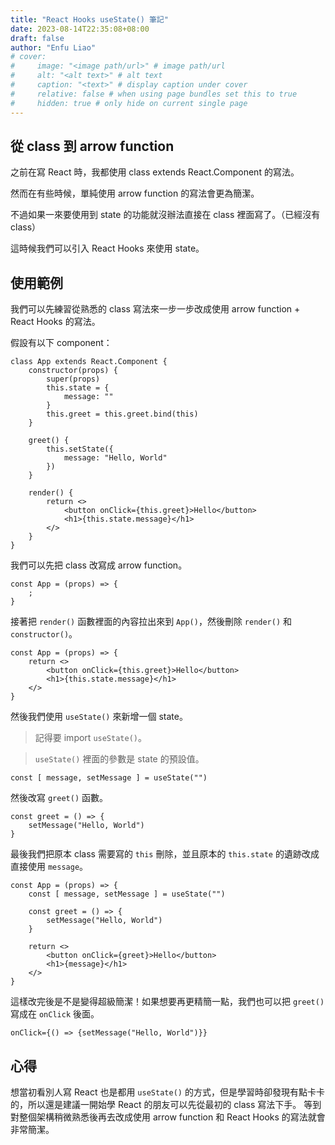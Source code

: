 ```yaml
---
title: "React Hooks useState() 筆記"
date: 2023-08-14T22:35:08+08:00
draft: false
author: "Enfu Liao"
# cover:
#     image: "<image path/url>" # image path/url
#     alt: "<alt text>" # alt text
#     caption: "<text>" # display caption under cover
#     relative: false # when using page bundles set this to true
#     hidden: true # only hide on current single page
---
```


## 從 class 到 arrow function

之前在寫 React 時，我都使用 class extends React.Component 的寫法。

然而在有些時候，單純使用 arrow function 的寫法會更為簡潔。

不過如果一來要使用到 state 的功能就沒辦法直接在 class 裡面寫了。（已經沒有 class）

這時候我們可以引入 React Hooks 來使用 state。

## 使用範例

我們可以先練習從熟悉的 class 寫法來一步一步改成使用 arrow function + React Hooks 的寫法。

假設有以下 component：

```
class App extends React.Component {
    constructor(props) {
        super(props)
        this.state = {
            message: ""
        }
        this.greet = this.greet.bind(this)
    }

    greet() {
        this.setState({
            message: "Hello, World"
        })
    }

    render() {
        return <>
            <button onClick={this.greet}>Hello</button>
            <h1>{this.state.message}</h1>
        </>
    }
}
```

我們可以先把 class 改寫成 arrow function。

```
const App = (props) => {
    ;
}
```

接著把 `render()` 函數裡面的內容拉出來到 `App()`，然後刪除 `render()` 和 `constructor()`。

```
const App = (props) => {
    return <>
        <button onClick={this.greet}>Hello</button>
        <h1>{this.state.message}</h1>
    </>
}
```

然後我們使用 `useState()` 來新增一個 state。
> 記得要 import `useState()`。

> `useState()` 裡面的參數是 state 的預設值。

```
const [ message, setMessage ] = useState("")
```

然後改寫 `greet()` 函數。

```
const greet = () => {
    setMessage("Hello, World")
}
```

最後我們把原本 class 需要寫的 `this` 刪除，並且原本的 `this.state` 的遺跡改成直接使用 `message`。

```
const App = (props) => {
    const [ message, setMessage ] = useState("")

    const greet = () => {
        setMessage("Hello, World")
    }

    return <>
        <button onClick={greet}>Hello</button>
        <h1>{message}</h1>
    </>
}
```

這樣改完後是不是變得超級簡潔！如果想要再更精簡一點，我們也可以把 `greet()` 寫成在 `onClick` 後面。

```
onClick={() => {setMessage("Hello, World")}}
```

## 心得
想當初看別人寫 React 也是都用 `useState()` 的方式，但是學習時卻發現有點卡卡的，所以還是建議一開始學 React 的朋友可以先從最初的 class 寫法下手。
等到對整個架構稍微熟悉後再去改成使用 arrow function 和 React Hooks 的寫法就會非常簡潔。